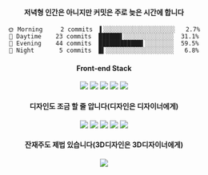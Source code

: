 <div align="center">

#### 저녁형 인간은 아니지만 커밋은 주로 늦은 시간에 합니다

```text
🌞 Morning     2 commits  ▌░░░░░░░░░░░░░░░░░░░░   2.7%
🌆 Daytime    23 commits  ██████▌░░░░░░░░░░░░░░  31.1%
🌃 Evening    44 commits  ████████████▍░░░░░░░░  59.5%
🌙 Night       5 commits  █▍░░░░░░░░░░░░░░░░░░░   6.8%
```

#### Front-end Stack
<img src="https://img.shields.io/badge/JavaScript-F7DF1E?style=flat-square&logo=JavaScript&logoColor=000000" />
<img src="https://img.shields.io/badge/TypeScript-3178C6?style=flat-square&logo=TypeScript&logoColor=white" />
<img src="https://img.shields.io/badge/React-61DAFB?style=flat-square&logo=React&logoColor=000000" />
<img src="https://img.shields.io/badge/Next.js-ffffff?style=flat-square&logo=Next.js&logoColor=000000" />
<img src="https://img.shields.io/badge/Svelte-FF3E00?style=flat-square&logo=Svelte&logoColor=white" />

#### 디자인도 조금 할 줄 압니다(디자인은 디자이너에게)
<img src="https://img.shields.io/badge/Adobe Photoshop-31A8FF?style=flat-square&logo=Adobe Photoshop&logoColor=white" />
<img src="https://img.shields.io/badge/Adobe Illustrator-FF9A00?style=flat-square&logo=Adobe Illustrator&logoColor=white" />
<img src="https://img.shields.io/badge/Adobe InDesign-FF3366?style=flat-square&logo=Adobe InDesign&logoColor=white" />
<img src="https://img.shields.io/badge/Figma-F24E1E?style=flat-square&logo=Figma&logoColor=white" />
<img src="https://img.shields.io/badge/Framer-0055FF?style=flat-square&logo=Framer&logoColor=white" />

#### 잔재주도 제법 있습니다(3D디자인은 3D디자이너에게)
<img src="https://img.shields.io/badge/Blender-F5792A?style=flat-square&logo=Blender&logoColor=white" />
  
</div>
